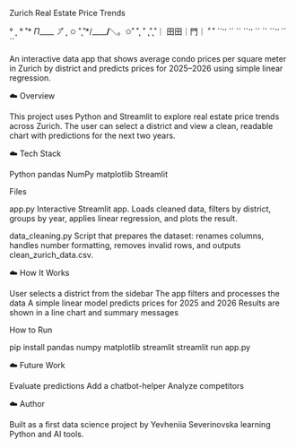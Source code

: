 Zurich Real Estate Price Trends

° ˛ ° ˚* _Π_____*☽*˚ ˛
✩ ˚˛˚*/______/__＼。✩˚ ˚˛
˚ ˛˚˛˚｜ 田田｜門｜ ˚ ˚
´´ ̛ ̛ ´´ ´´ ´´ ̛ ̛ ´´ ´´ ´´ ̛ ̛ ´´ ´´

An interactive data app that shows average condo prices per square meter in Zurich by district and predicts prices for 2025–2026 using simple linear regression.

☁️ Overview

This project uses Python and Streamlit to explore real estate price trends across Zurich. The user can select a district and view a clean, readable chart with predictions for the next two years.

☁️ Tech Stack

Python
pandas
NumPy
matplotlib
Streamlit

Files

app.py
Interactive Streamlit app. Loads cleaned data, filters by district, groups by year, applies linear regression, and plots the result.

data_cleaning.py
Script that prepares the dataset: renames columns, handles number formatting, removes invalid rows, and outputs clean_zurich_data.csv.

☁️ How It Works

User selects a district from the sidebar
The app filters and processes the data
A simple linear model predicts prices for 2025 and 2026
Results are shown in a line chart and summary messages

How to Run

pip install pandas numpy matplotlib streamlit
streamlit run app.py

☁️ Future Work

Evaluate predictions
Add a chatbot-helper
Analyze competitors

☁️ Author

Built as a first data science project by Yevheniia Severinovska learning Python and AI tools.

